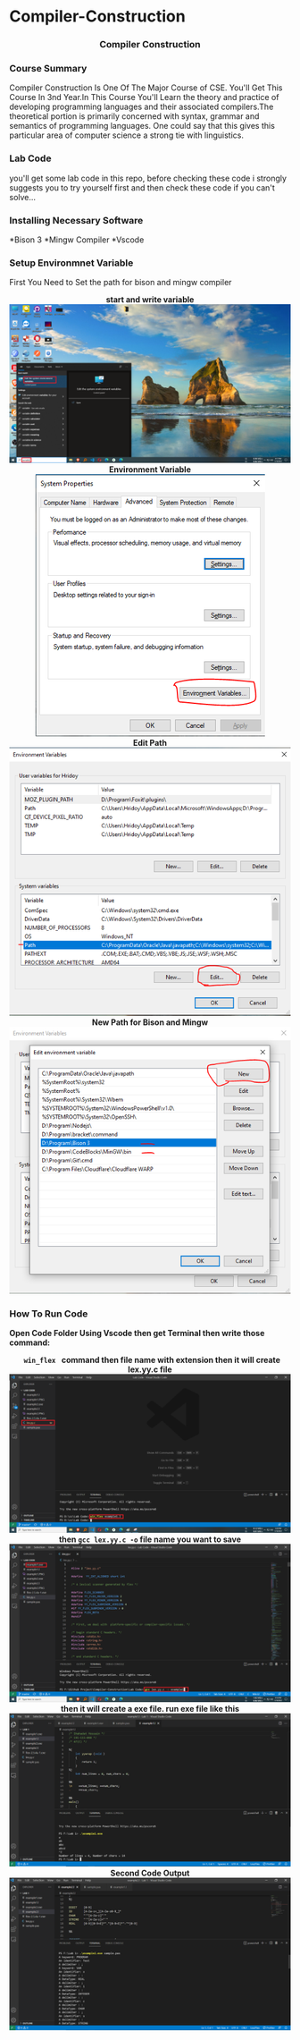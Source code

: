 # Compiler-Construction
<h3 align="center" > Compiler Construction </h1>

### Course Summary
Compiler Construction Is One Of The Major Course of CSE. You'll Get This Course In 3nd Year.In This Course You'll Learn the theory and practice of developing programming languages and their associated compilers.The theoretical portion is primarily concerned with syntax, grammar and semantics of programming languages. One could say that this gives this particular area of computer science a strong tie with linguistics.

### Lab Code
you'll get some lab code in this repo, before checking these code i strongly suggests you to try yourself first and then check these code if you can't solve...

### Installing Necessary Software
*Bison 3
*Mingw Compiler
*Vscode


### Setup Environmnet Variable 
First You Need to Set the path for bison and mingw compiler

<p align="center">
  <b>start and write variable</b><br>
    <img src="ss/variable.png"><br>
   <b> Environment Variable</b><br>
    <img src="ss/edit.PNG"><br>
    <b> Edit Path</b><br>
    <img src="ss/path.PNG"><br>
    <b> New Path for Bison and Mingw</b><br>
    <img src="ss/new path.PNG"><br>
</p>



### How To Run Code
**Open Code Folder Using Vscode then get Terminal then write those command:**
<p align="center">
  <b><code> win_flex </code> command then file name with extension then it will create lex.yy.c file</b><br>
    <img src="ss/win_flex.png"><br>
   <b>then <code>gcc lex.yy.c -o</code> file name you want to save </b><br>
    <img src="ss/gcc.png"><br>
    <b>then it will create a exe file. run exe file like this</b><br>
    <img src="ss/example1.PNG"><br>
    <b> Second Code Output</b><br>
    <img src="ss/example2.PNG"><br>
</p>
